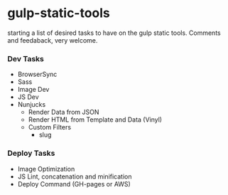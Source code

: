 # gulp-static-tools

starting a list of desired tasks to have on the gulp static tools. Comments and feedaback, very welcome.

### Dev Tasks

- BrowserSync
- Sass
- Image Dev
- JS Dev
- Nunjucks
  - Render Data from JSON
  - Render HTML from Template and Data (Vinyl)
  - Custom Filters
    - slug


### Deploy Tasks

- Image Optimization
- JS Lint, concatenation and minification
- Deploy Command (GH-pages or AWS)
